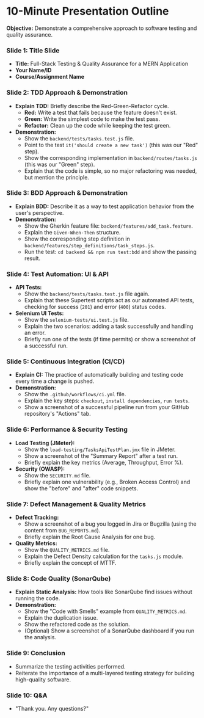 
# 10-Minute Presentation Outline

**Objective:** Demonstrate a comprehensive approach to software testing and quality assurance.

### Slide 1: Title Slide

*   **Title:** Full-Stack Testing & Quality Assurance for a MERN Application
*   **Your Name/ID**
*   **Course/Assignment Name**

### Slide 2: TDD Approach & Demonstration

*   **Explain TDD:** Briefly describe the Red-Green-Refactor cycle.
    *   **Red:** Write a test that fails because the feature doesn't exist.
    *   **Green:** Write the simplest code to make the test pass.
    *   **Refactor:** Clean up the code while keeping the test green.
*   **Demonstration:**
    *   Show the `backend/tests/tasks.test.js` file.
    *   Point to the test `it('should create a new task')` (this was our "Red" step).
    *   Show the corresponding implementation in `backend/routes/tasks.js` (this was our "Green" step).
    *   Explain that the code is simple, so no major refactoring was needed, but mention the principle.

### Slide 3: BDD Approach & Demonstration

*   **Explain BDD:** Describe it as a way to test application behavior from the user's perspective.
*   **Demonstration:**
    *   Show the Gherkin feature file: `backend/features/add_task.feature`.
    *   Explain the `Given-When-Then` structure.
    *   Show the corresponding step definition in `backend/features/step_definitions/task_steps.js`.
    *   Run the test: `cd backend && npm run test:bdd` and show the passing result.

### Slide 4: Test Automation: UI & API

*   **API Tests:**
    *   Show the `backend/tests/tasks.test.js` file again.
    *   Explain that these Supertest scripts act as our automated API tests, checking for success (`201`) and error (`400`) status codes.
*   **Selenium UI Tests:**
    *   Show the `selenium-tests/ui.test.js` file.
    *   Explain the two scenarios: adding a task successfully and handling an error.
    *   Briefly run one of the tests (if time permits) or show a screenshot of a successful run.

### Slide 5: Continuous Integration (CI/CD)

*   **Explain CI:** The practice of automatically building and testing code every time a change is pushed.
*   **Demonstration:**
    *   Show the `.github/workflows/ci.yml` file.
    *   Explain the key steps: `checkout`, `install dependencies`, `run tests`.
    *   Show a screenshot of a successful pipeline run from your GitHub repository's "Actions" tab.

### Slide 6: Performance & Security Testing

*   **Load Testing (JMeter):**
    *   Show the `load-testing/TasksApiTestPlan.jmx` file in JMeter.
    *   Show a screenshot of the "Summary Report" after a test run.
    *   Briefly explain the key metrics (Average, Throughput, Error %).
*   **Security (OWASP):**
    *   Show the `SECURITY.md` file.
    *   Briefly explain one vulnerability (e.g., Broken Access Control) and show the "before" and "after" code snippets.

### Slide 7: Defect Management & Quality Metrics

*   **Defect Tracking:**
    *   Show a screenshot of a bug you logged in Jira or Bugzilla (using the content from `BUG_REPORTS.md`).
    *   Briefly explain the Root Cause Analysis for one bug.
*   **Quality Metrics:**
    *   Show the `QUALITY_METRICS.md` file.
    *   Explain the Defect Density calculation for the `tasks.js` module.
    *   Briefly explain the concept of MTTF.

### Slide 8: Code Quality (SonarQube)

*   **Explain Static Analysis:** How tools like SonarQube find issues without running the code.
*   **Demonstration:**
    *   Show the "Code with Smells" example from `QUALITY_METRICS.md`.
    *   Explain the duplication issue.
    *   Show the refactored code as the solution.
    *   (Optional) Show a screenshot of a SonarQube dashboard if you run the analysis.

### Slide 9: Conclusion

*   Summarize the testing activities performed.
*   Reiterate the importance of a multi-layered testing strategy for building high-quality software.

### Slide 10: Q&A

*   "Thank you. Any questions?"
